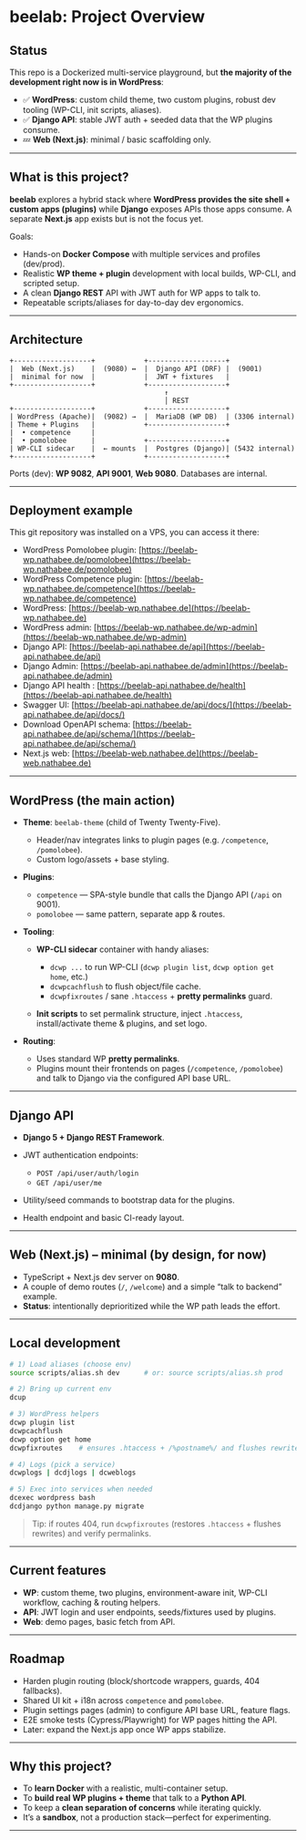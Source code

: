 # beelab: Project Overview

## Status

This repo is a Dockerized multi-service playground, but **the majority of the development right now is in WordPress**:

* ✅ **WordPress**: custom child theme, two custom plugins, robust dev tooling (WP-CLI, init scripts, aliases).
* ✅ **Django API**: stable JWT auth + seeded data that the WP plugins consume.
* 💤 **Web (Next.js)**: minimal / basic scaffolding only.

---

## What is this project?

**beelab** explores a hybrid stack where **WordPress provides the site shell + custom apps (plugins)** while **Django** exposes APIs those apps consume. A separate **Next.js** app exists but is not the focus yet.

Goals:

* Hands-on **Docker Compose** with multiple services and profiles (dev/prod).
* Realistic **WP theme + plugin** development with local builds, WP-CLI, and scripted setup.
* A clean **Django REST** API with JWT auth for WP apps to talk to.
* Repeatable scripts/aliases for day-to-day dev ergonomics.

---

## Architecture

```plaintext
+-------------------+            +-------------------+
|  Web (Next.js)    |  (9080) ↔  |  Django API (DRF) |  (9001)
|  minimal for now  |            |  JWT + fixtures   |
+-------------------+            +-------------------+
                                      ↑
                                      │ REST
+-------------------+            +-------------------+
| WordPress (Apache)|  (9082) →  |  MariaDB (WP DB)  | (3306 internal)
| Theme + Plugins   |            +-------------------+
|  • competence     |
|  • pomolobee      |            +-------------------+
| WP-CLI sidecar    |  ← mounts  |  Postgres (Django)| (5432 internal)
+-------------------+            +-------------------+
```

Ports (dev): **WP 9082**, **API 9001**, **Web 9080**. Databases are internal.

---

## Deployment example

This git repository was installed on a VPS, you can access it there:
 
* WordPress Pomolobee plugin: [https://beelab-wp.nathabee.de/pomolobee](https://beelab-wp.nathabee.de/pomolobee)
* WordPress Competence plugin: [https://beelab-wp.nathabee.de/competence](https://beelab-wp.nathabee.de/competence)
* WordPress: [https://beelab-wp.nathabee.de](https://beelab-wp.nathabee.de)
* WordPress admin: [https://beelab-wp.nathabee.de/wp-admin](https://beelab-wp.nathabee.de/wp-admin)
* Django API: [https://beelab-api.nathabee.de/api](https://beelab-api.nathabee.de/api)
* Django Admin: [https://beelab-api.nathabee.de/admin](https://beelab-api.nathabee.de/admin)
* Django API health : [https://beelab-api.nathabee.de/health](https://beelab-api.nathabee.de/health)
* Swagger UI: [https://beelab-api.nathabee.de/api/docs/](https://beelab-api.nathabee.de/api/docs/)
* Download OpenAPI schema: [https://beelab-api.nathabee.de/api/schema/](https://beelab-api.nathabee.de/api/schema/)
* Next.js web: [https://beelab-web.nathabee.de](https://beelab-web.nathabee.de)

 
---

## WordPress (the main action)

* **Theme**: `beelab-theme` (child of Twenty Twenty-Five).

  * Header/nav integrates links to plugin pages (e.g. `/competence`, `/pomolobee`).
  * Custom logo/assets + base styling.
* **Plugins**:

  * `competence` — SPA-style bundle that calls the Django API (`/api` on 9001).
  * `pomolobee` — same pattern, separate app & routes.
* **Tooling**:

  * **WP-CLI sidecar** container with handy aliases:

    * `dcwp ...` to run WP-CLI (`dcwp plugin list`, `dcwp option get home`, etc.)
    * `dcwpcachflush` to flush object/file cache.
    * `dcwpfixroutes` / sane `.htaccess` + **pretty permalinks** guard.
  * **Init scripts** to set permalink structure, inject `.htaccess`, install/activate theme & plugins, and set logo.
* **Routing**:

  * Uses standard WP **pretty permalinks**.
  * Plugins mount their frontends on pages (`/competence`, `/pomolobee`) and talk to Django via the configured API base URL.

---

## Django API  

* **Django 5 + Django REST Framework**.
* JWT authentication endpoints:

  * `POST /api/user/auth/login`
  * `GET /api/user/me`
* Utility/seed commands to bootstrap data for the plugins.
* Health endpoint and basic CI-ready layout.

---

## Web (Next.js) – minimal (by design, for now)

* TypeScript + Next.js dev server on **9080**.
* A couple of demo routes (`/`, `/welcome`) and a simple “talk to backend” example.
* **Status**: intentionally deprioritized while the WP path leads the effort.

---

## Local development

```bash
# 1) Load aliases (choose env)
source scripts/alias.sh dev      # or: source scripts/alias.sh prod

# 2) Bring up current env
dcup

# 3) WordPress helpers
dcwp plugin list
dcwpcachflush
dcwp option get home
dcwpfixroutes    # ensures .htaccess + /%postname%/ and flushes rewrites

# 4) Logs (pick a service)
dcwplogs | dcdjlogs | dcweblogs

# 5) Exec into services when needed
dcexec wordpress bash
dcdjango python manage.py migrate
```

> Tip: if routes 404, run `dcwpfixroutes` (restores `.htaccess` + flushes rewrites) and verify permalinks.

---

## Current features

* **WP**: custom theme, two plugins, environment-aware init, WP-CLI workflow, caching & routing helpers.
* **API**: JWT login and user endpoints, seeds/fixtures used by plugins.
* **Web**: demo pages, basic fetch from API.

---

## Roadmap  

* Harden plugin routing (block/shortcode wrappers, guards, 404 fallbacks).
* Shared UI kit + i18n across `competence` and `pomolobee`.
* Plugin settings pages (admin) to configure API base URL, feature flags.
* E2E smoke tests (Cypress/Playwright) for WP pages hitting the API.
* Later: expand the Next.js app once WP apps stabilize.

---

## Why this project?

* To **learn Docker** with a realistic, multi-container setup.
* To **build real WP plugins + theme** that talk to a **Python API**.
* To keep a **clean separation of concerns** while iterating quickly.
* It’s a **sandbox**, not a production stack—perfect for experimenting.

---
